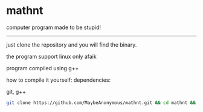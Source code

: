 # mathnt
computer program made to be stupid!

---

just clone the repository and you will find the binary.

the program support linux only afaik


program compiled using g++

how to compile it yourself:
dependencies:

git, g++
```sh
git clone https://github.com/MaybeAnonymous/mathnt.git && cd mathnt && g++ -o mathnt mathnt.cpp
```
